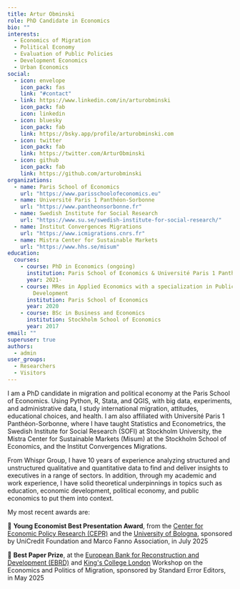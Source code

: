 ```yaml
---
title: Artur Obminski
role: PhD Candidate in Economics
bio: ""
interests:
  - Economics of Migration
  - Political Economy
  - Evaluation of Public Policies
  - Development Economics
  - Urban Economics
social:
  - icon: envelope
    icon_pack: fas
    link: "#contact"
  - link: https://www.linkedin.com/in/arturobminski
    icon_pack: fab
    icon: linkedin
  - icon: bluesky
    icon_pack: fab
    link: https://bsky.app/profile/arturobminski.com
  - icon: twitter
    icon_pack: fab
    link: https://twitter.com/ArturObminski
  - icon: github
    icon_pack: fab
    link: https://github.com/arturobminski
organizations:
  - name: Paris School of Economics
    url: "https://www.parisschoolofeconomics.eu"
  - name: Université Paris 1 Panthéon-Sorbonne
    url: "https://www.pantheonsorbonne.fr"
  - name: Swedish Institute for Social Research
    url: "https://www.su.se/swedish-institute-for-social-research/"
  - name: Institut Convergences Migrations
    url: "https://www.icmigrations.cnrs.fr"
  - name: Mistra Center for Sustainable Markets
    url: "https://www.hhs.se/misum"
education:
  courses:
    - course: PhD in Economics (ongoing)
      institution: Paris School of Economics & Université Paris 1 Panthéon-Sorbonne
      year: 2021-
    - course: MRes in Applied Economics with a specialization in Public Policy and
        Development
      institution: Paris School of Economics
      year: 2020
    - course: BSc in Business and Economics
      institution: Stockholm School of Economics
      year: 2017
email: ""
superuser: true
authors:
  - admin
user_groups:
  - Researchers
  - Visitors
---
```


I am a PhD candidate in migration and political economy at the Paris School of Economics. Using Python, R, Stata, and QGIS, with big data, experiments, and administrative data, I study international migration, attitudes, educational choices, and health. I am also affiliated with Université Paris 1 Panthéon-Sorbonne, where I have taught Statistics and Econometrics, the Swedish Institute for Social Research (SOFI) at Stockholm University, the Mistra Center for Sustainable Markets (Misum) at the Stockholm School of Economics, and the Institut Convergences Migrations.

From Whispr Group, I have 10 years of experience analyzing structured and unstructured qualitative and quantitative data to find and deliver insights to executives in a range of sectors. In addition, through my academic and work experience, I have solid theoretical underpinnings in topics such as education, economic development, political economy, and public economics to put them into context.

My most recent awards are:

🏅 **Young Economist Best Presentation Award**, from the [Center for Economic Policy Research (CEPR)](https://cepr.org) and the [University of Bologna](https://www.unibo.it/en/homepage), sponsored by UniCredit Foundation and Marco Fanno Association, in July 2025

🏅 **Best Paper Prize**, at the [European Bank for Reconstruction and Development (EBRD)](https://www.ebrd.com) and [King's College London](https://www.kcl.ac.uk) Workshop on the Economics and Politics of Migration, sponsored by Standard Error Editors, in May 2025
